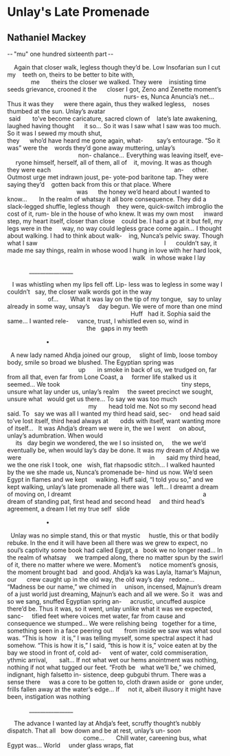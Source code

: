 # Unlay's Late Promenade
## Nathaniel Mackey
-- "mu" one hundred sixteenth part --

    Again that closer walk, legless though
they’d be. Low Insofarian sun I cut my
   teeth on, theirs to be better to bite with,
                                                                  me
      theirs the closer we walked. They were
   insisting time seeds grievance, crooned it the
     closer I got, Zeno and Zenette moment’s
                                                                     nurs-
es, Nunca Anuncia’s net...    Thus it was they
     were there again, thus they walked legless,
   noses thumbed at the sun. Unlay’s avatar
                                                                   said
      to’ve become caricature, sacred clown of
   late’s late awakening, laughed having thought
     it so...    So it was I saw what I saw was too
much. So it was I sewed my mouth shut,
                                                                they
     who’d have heard me gone again, what-
       say’s entourage. “So it was” were the
   words they’d gone away muttering, unlay’s
                                                                      non-
chalance...    Everything was leaving itself, eve-
     ryone himself, herself, all of them, all of
   it, moving. It was as though they were each
                                                                        an-
    other. Outmost urge met indrawn joust, pe-
yote-pod baritone tap. They were saying they’d
   gotten back from this or that place. Where
                                                                       was
     the honey we’d heard about I wanted to know...
      In the realm of whatsay it all bore consequence.
They did a slack-legged shuffle, legless though
   they were, quick-switch imbroglio the cost of it,
rum-
ble in the house of who knew. It was my own most
     inward step, my heart itself, closer than close
   could be. I had a go at it but fell, my legs were in
the
     way, no way could legless grace come again...    I
thought about walking. I had to think about walk-
   ing, Nunca’s pelvic sway. Though what I saw
                                                                          I
     couldn’t say, it made me say things, realm in
whose wood I hung in love with her hard look,
                                                                          walk
  in whose wake
I lay





             ________________

   I was whistling when my lips fell off. Lip-
less was to legless in some way I couldn’t
  say, the closer walk words got in the way
                                                                  of...
      What it was lay on the tip of my tongue,
  say to unlay already in some way, unsay’s
    day begun. We were of more than one mind
                                                                         Huff
  had it. Sophia said the same... I wanted rele-
    vance, trust, I whistled even so, wind in
                                                                   the
  gaps in my
teeth


                       •


  A new lady named Ahdja joined our group,
    slight of limb, loose tomboy body, smile so
broad we blushed. The Egyptian spring was
                                                                      up
      in smoke in back of us, we trudged on, far
  from all that, even far from Lone Coast, a
    former life stalked us it seemed... We took
                                                                       tiny
steps, unsure what lay under us, unlay’s realm
    the sweet precinct we sought, unsure what
  would get us there... To say we was too much
                                                                          my
      head told me. Not so my second head said. To
  say we was all I wanted my third head said, sec-
    ond head said to’ve lost itself, third head always
at
      odds with itself, want wanting more of itself...
  It was Ahdja’s dream we were in, the we I went
    on about, unlay’s adumbration. When would
                                                                           its
  day begin we wondered, the we I so insisted on,
    the we we’d eventually be, when would lay’s
day be done. It was my dream of Ahdja we were
                                                                           in
      said my third head, we the one risk I took, one
  wish, flat rhapsodic stitch... I walked haunted
    by the we she made us, Nunca’s promenade be-
hind us now. We’d seen Egypt in flames and we
kept
    walking. Huff said, “I told you so,” and we kept
walking, unlay’s late promenade all there was
  left... I dreamt a dream of moving on, I dreamt
                                                                             a
dream of standing pat, first head and second head
    and third head’s agreement, a dream I let my true
self
  slide


                       •


  Unlay was no simple stand, this or that mystic
    hustle, this or that bodily rebuke. In the end
it will have been all there was we grew to expect,
no
      soul’s captivity some book had called Egypt, a
  book we no longer read... In the realm of whatsay
    we tramped along, there no matter spun by the
swirl
of it, there no matter where we were. Moment’s
    notice moment’s gnosis, the moment brought bad
  and good. Ahdja’s ka was Layla, Itamar’s Majnun,
our
     crew caught up in the old way, the old way’s day
  redone... “Madness be our name,” we chimed in
    unison, incensed, Majnun’s dream of a just world
just dreaming, Majnun’s each and all we were. So
it
  was and so we sang, snuffed Egyptian spring an-
    acrustic, uncuffed auspice there’d be. Thus it was,
so it went, unlay unlike what it was we expected,
sanc-
    tified feet where voices met water, far from cause
and consequence we stumped... We were relishing being
  together for a time, something seen in a face peering
out
      from inside we saw was what soul was. “This is how
  it is,” I was telling myself, some spectral aspect it had
    somehow. “This is how it is,” I said, “this is how it
is,” voice eaten at by the bay we stood in front of, cold
ad-
    vent of water, cold commiseration, ythmic arrival,
      salt... If not what wet our hems anointment was
nothing, nothing if not what tugged our feet. “Froth be
  what we’ll be,” we chimed, indignant, high falsetto
in-
sistence, deep gubgubi thrum. There was a sense there
    was a core to be gotten to, cloth drawn aside or
  gone under, frills fallen away at the water’s edge...
If
    not it, albeit illusory it might have been, instigation
was
nothing





             ________________

    The advance I wanted lay at Ahdja’s feet,
scruffy thought’s nubbly dispatch. That all
  bow down and be at rest, unlay’s un- soon
                                                                     come...
      Chill water, careening bus, what Egypt was...
World
    under glass wraps,
flat
